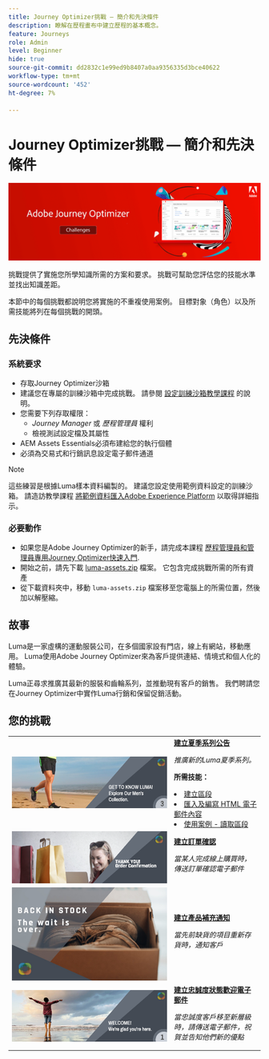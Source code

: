 ```yaml
---
title: Journey Optimizer挑戰 — 簡介和先決條件
description: 瞭解在歷程畫布中建立歷程的基本概念。
feature: Journeys
role: Admin
level: Beginner
hide: true
source-git-commit: dd2832c1e99ed9b8407a0aa9356335d3bce40622
workflow-type: tm+mt
source-wordcount: '452'
ht-degree: 7%

---
```



# Journey Optimizer挑戰 — 簡介和先決條件

![AJO挑戰橫幅](./assets/ajo-banner-challenges.png)

挑戰提供了實施您所學知識所需的方案和要求。 挑戰可幫助您評估您的技能水準並找出知識差距。

本節中的每個挑戰都說明您將實施的不重複使用案例。 目標對象（角色）以及所需技能將列在每個挑戰的開頭。

## 先決條件

### 系統要求

* 存取Journey Optimizer沙箱
* 建議您在專屬的訓練沙箱中完成挑戰。 請參閱 [設定訓練沙箱教學課程](https://experienceleague.adobe.com//docs/journey-optimizer-learn/configure-a-training-sandbox/introduction-and-prerequisites.html) 的說明。
* 您需要下列存取權限：
   * *Journey Manager* 或 *歷程管理員* 權利
   * 檢視測試設定檔及其屬性
* AEM Assets Essentials必須布建給您的執行個體
* 必須為交易式和行銷訊息設定電子郵件通道

>[!NOTE]
> 這些練習是根據Luma樣本資料編製的。 建議您設定使用範例資料設定的訓練沙箱。 請造訪教學課程 [將範例資料匯入Adobe Experience Platform](https://experienceleague.adobe.com/docs/platform-learn/tutorials/import-sample-data.html?lang=en) 以取得詳細指示。

### 必要動作

* 如果您是Adobe Journey Optimizer的新手，請完成本課程 [歷程管理員和管理員專用Journey Optimizer快速入門](https://experienceleague.adobe.com/?recommended=JourneyOptimizer-U-1-2021.1).
* 開始之前，請先下載 [luma-assets.zip](/help/challenges/assets/email-assets/luma-assets.zip) 檔案。 它包含完成挑戰所需的所有資產
* 從下載資料夾中，移動 `luma-assets.zip` 檔案移至您電腦上的所需位置，然後加以解壓縮。

## 故事

Luma是一家虛構的運動服裝公司，在多個國家設有門店，線上有網站，移動應用。 Luma使用Adobe Journey Optimizer來為客戶提供連結、情境式和個人化的體驗。

Luma正尋求推廣其最新的服裝和齒輪系列，並推動現有客戶的銷售。 我們聘請您在Journey Optimizer中實作Luma行銷和保留促銷活動。

## 您的挑戰

<table>
<tr>
<td>
 <div>
      <a href="summer-collection-announcement-challenge.md">
        <img alt="夏季系列發佈的影像" src="./assets/email-assets/luma-transactional-onboarding-3.png"/>
      </a>
      </div>
  </td>
  <td>
   <a href="summer-collection-announcement-challenge.md">
    <strong>建立夏季系列公告 </strong>
    </a>
      <p>
      <em>推廣新的Luma夏季系列。 </em>
      <p>
      <b>所需技能：</b>
      <li><a href="https://experienceleague.adobe.com/docs/journey-optimizer-learn/tutorials/create-segments.html"> 建立區段</li>
      <li><a href="https://experienceleague.adobe.com/docs/journey-optimizer-learn/tutorials/create-messages/import-and-author-html-email-content.html">匯入及編寫 HTML 電子郵件內容</li>
      <li><a href="https://experienceleague.adobe.com/docs/journey-optimizer-learn/tutorials/create-journeys/use-case-read-segment.html">使用案例 - 讀取區段</li>
  </td>
  </tr>
  <tr>
  <td>
  <div>
    <a href="order-confirmation-challenge.md">
      <img alt="Luma電子郵件" src="./assets/email-assets/luma-transactional-order-confirmation.png"/>
    </a>
  </td>
  <td>
      <a href="order-confirmation-challenge.md">
    <strong>建立訂單確認</strong>
    </a>
    <div>
    <p>
    <em>當某人完成線上購買時，傳送訂單確認電子郵件
    </em>
    <p>
  </td>
  </tr>
  <tr>
    <td>
    <div>
    <a href="product-replenishment-challenge.md">
      <img alt="Luma 網站" src="./assets/email-assets/luma-ProductReplenishment.jpg"/>
    </a>
    </div>
    <td>
    <div >
      <a href="product-replenishment-challenge.md">
    <strong>建立產品補充通知 </strong>
    </a>
    </div>
    <p>
    <em>當先前缺貨的項目重新存貨時，通知客戶</em>
    <p>
  </td>
  </tr>
  <tr>
    <td>
    <div>
    <a href="loyalty-status-welcome-email-challenge.md">
      <img alt="歡迎" src="./assets/email-assets/luma-transactional-onboarding-1.png"/>
    </a>
    </div>
    <td>
    <div >
      <a href="loyalty-status-welcome-email-challenge.md">
    <strong>建立忠誠度狀態歡迎電子郵件 </strong>
    </a>
    </div>
    <p>
    <em>當忠誠度客戶移至新層級時，請傳送電子郵件，祝賀並告知他們新的優點</em>
    <p>
  </td>
  </tr>
</table>
